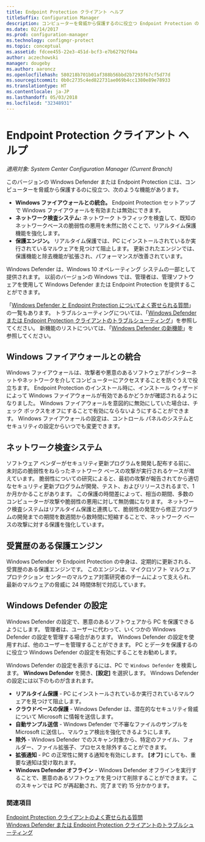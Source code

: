 ```yaml
---
title: Endpoint Protection クライアント ヘルプ
titleSuffix: Configuration Manager
description: コンピューターを脅威から保護するのに役立つ Endpoint Protection の機能と拡張機能について説明します。
ms.date: 02/14/2017
ms.prod: configuration-manager
ms.technology: configmgr-protect
ms.topic: conceptual
ms.assetid: fdcee455-22e3-451d-bcf3-e7b62792f04a
author: aczechowski
manager: dougeby
ms.author: aaroncz
ms.openlocfilehash: 580218b701b01af388b56bbd2b7293f67cf5d77d
ms.sourcegitcommit: 0b0c2735c4ed822731ae069b4cc1380e89e78933
ms.translationtype: HT
ms.contentlocale: ja-JP
ms.lasthandoff: 05/03/2018
ms.locfileid: "32348931"
---
```

# <a name="endpoint-protection-client-help"></a>Endpoint Protection クライアント ヘルプ

*適用対象: System Center Configuration Manager (Current Branch)*


このバージョンの Windows Defender または Endpoint Protection には、コンピューターを脅威から保護するのに役立つ、次のような機能があります。  

-   **Windows ファイアウォールとの統合。** Endpoint Protection セットアップで Windows ファイアウォールを有効または無効にできます。  
-   **ネットワーク検査システム:** ネットワーク トラフィックを検査して、既知のネットワークベースの脆弱性の悪用を未然に防ぐことで、リアルタイム保護機能を強化します。  
-   **保護エンジン。** リアルタイム保護では、PC にインストールされているか実行されているマルウェアを見つけて阻止します。 更新されたエンジンでは、保護機能と除去機能が拡張され、パフォーマンスが改善されています。  

Windows Defender は、Windows 10 オペレーティング システムの一部として提供されます。  以前のバージョンの Windows では、管理者は、管理ソフトウェアを使用して Windows Defender または Endpoint Protection を提供することができます。

「[Windows Defender と Endpoint Protection についてよく寄せられる質問](endpoint-protection-client-faq.md)」の一覧もあります。 トラブルシューティングについては、「[Windows Defender または Endpoint Protection クライアントのトラブルシューティング](troubleshoot-endpoint-client.md)」を参照してください。 新機能のリストについては、「[Windows Defender の新機能](https://support.microsoft.com/help/29276/windows-10-whats-new-in-windows-defender)」を参照してください。

## <a name="windows-firewall-integration"></a>Windows ファイアウォールとの統合  
 Windows ファイアウォールは、攻撃者や悪意のあるソフトウェアがインターネットやネットワークを介してコンピューターにアクセスすることを防ぐうえで役立ちます。 Endpoint Protection のインストール時に、インストール ウィザードによって Windows ファイアウォールが有効であるかどうかが確認されるようになりました。 Windows ファイアウォールを意図的に無効にしていた場合は、チェック ボックスをオフにすることで有効にならないようにすることができます。 Windows ファイアウォールの設定は、コントロール パネルのシステムとセキュリティの設定からいつでも変更できます。  

## <a name="network-inspection-system"></a>ネットワーク検査システム  
 ソフトウェア ベンダーがセキュリティ更新プログラムを開発し配布する前に、未対応の脆弱性をねらったネットワーク ベースの攻撃が実行されるケースが増えています。 脆弱性についての研究によると、最初の攻撃が報告されてから適切なセキュリティ更新プログラムが開発、テスト、およびリリースされるまで、1 か月かかることがあります。 この保護の時間差によって、相当の期間、多数のコンピューターが攻撃や脆弱性の悪用に対して無防備になります。 ネットワーク検査システムはリアルタイム保護と連携して、脆弱性の発覚から修正プログラムの開発までの期間を数週間から数時間に短縮することで、ネットワーク ベースの攻撃に対する保護を強化しています。  

## <a name="award-winning-protection-engine"></a>受賞歴のある保護エンジン  
 Windows Defender や Endpoint Protection の中身は、定期的に更新される、受賞歴のある保護エンジンです。 このエンジンは、マイクロソフト マルウェア プロテクション センターのマルウェア対策研究者のチームによって支えられ、最新のマルウェアの脅威に 24 時間体制で対応しています。  

## <a name="windows-defender-settings"></a>Windows Defender の設定
Windows Defender の設定で、悪意のあるソフトウェアから PC を保護できるようにします。 管理者は、ユーザーに代わって、いくつかの Windows Defender の設定を管理する場合があります。 Windows Defender の設定を使用すれば、他のユーザーを管理することができます。 PC とデータを保護するのに役立つ Windows Defender の設定を有効にすることをお勧めします。

Windows Defender の設定を表示するには、PC で `Windows Defender` を検索します。 **Windows Defender** を開き、**[設定]** を選択します。 Windows Defender の設定には以下のものが含まれます。
- **リアルタイム保護** - PC にインストールされているか実行されているマルウェアを見つけて阻止します。
- **クラウドベースの保護** - Windows Defender は、潜在的なセキュリティ脅威について Microsoft に情報を送信します。
- **自動サンプル送信** - Windows Defender で不審なファイルのサンプルを Microsoft に送信し、マルウェア検出を強化できるようにします。
- **除外** - Windows Defender でのスキャン対象から、特定のファイル、フォルダー、ファイル拡張子、プロセスを除外することができます。
- **拡張通知** - PC の正常性に関する通知を有効にします。 **[オフ]** にしても、重要な通知は受け取れます。
- **Windows Defender オフライン** - Windows Defender オフラインを実行することで、悪意のあるソフトウェアを見つけて削除することができます。 このスキャンでは PC が再起動され、完了まで約 15 分かかります。

### <a name="see-also"></a>関連項目  
 [Endpoint Protection クライアントのよく寄せられる質問](endpoint-protection-client-faq.md)   
 [Windows Defender または Endpoint Protection クライアントのトラブルシューティング](troubleshoot-endpoint-client.md)
